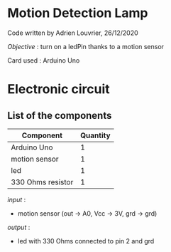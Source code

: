 # **Motion Detection Lamp**

Code written by Adrien Louvrier, 26/12/2020

*Objective* : turn on a ledPin thanks to a motion sensor 

Card used : Arduino Uno

# Electronic circuit

## **List of the components**

Component | Quantity 
----------|----------
Arduino Uno | 1
motion sensor | 1
led | 1
330 Ohms resistor | 1

*input* : 
- motion sensor (out -> A0, Vcc -> 3V, grd -> grd)

*output* : 
- led with 330 Ohms connected to pin 2 and grd
